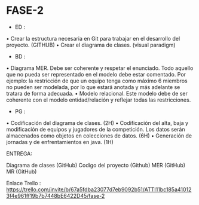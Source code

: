 # FASE-2

- ED :

• Crear la estructura necesaria en Git para trabajar en el desarrollo del proyecto. (GITHUB)
• Crear el diagrama de clases. (visual paradigm)

- BD :

• Diagrama MER. Debe ser coherente y respetar el enunciado. Todo aquello que no pueda ser representado en el modelo debe estar comentado. Por ejemplo: la restricción de que un equipo tenga como máximo 6 miembros no pueden ser modelada, por lo que estará anotada y más adelante se tratara de forma adecuada.
• Modelo relacional. Este modelo debe de ser coherente con el modelo entidad/relación
y reflejar todas las restricciones.

- PG :

• Codificación del diagrama de clases. (2H)
• Codificación del alta, baja y modificación de equipos y jugadores de la competición. Los datos serán almacenados como objetos en colecciones de datos. (6H)
• Generación de jornadas y de enfrentamientos en java. (1H)

ENTREGA: 

Diagrama de clases (GitHub)
Codigo del proyecto (Github)
MER (GitHub)
MR (GitHub)

Enlace Trello : https://trello.com/invite/b/67a5fdba23077d7eb9092b51/ATTI11bc185a410123f4e961ff19b7b7448bE6422D45/fase-2
